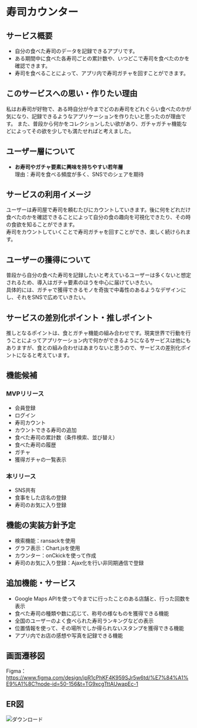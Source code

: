 # 寿司カウンター

## サービス概要
- 自分の食べた寿司のデータを記録できるアプリです。
- ある期間中に食べた各寿司ごとの累計数や、いつどこで寿司を食べたのかを確認できます。
- 寿司を食べることによって、アプリ内で寿司ガチャを回すことができます。

## このサービスへの思い・作りたい理由
私はお寿司が好物で、ある時自分が今までどのお寿司をどれぐらい食べたのかが気になり、記録できるようなアプリケーションを作りたいと思ったのが理由です。
また、普段から何かをコレクションしたい欲があり、ガチャガチャ機能などによってその欲を少しでも満たせればと考えました。

## ユーザー層について
- **お寿司やガチャ要素に興味を持ちやすい若年層**
  <br>理由：寿司を食べる頻度が多く、SNSでのシェアを期待

## サービスの利用イメージ
ユーザーは寿司屋で寿司を頼むたびにカウントしていきます。後に何をどれだけ食べたのかを確認できることによって自分の食の趣向を可視化できたり、その時の食欲を知ることができます。<br>
寿司をカウントしていくことで寿司ガチャを回すことができ、楽しく続けられます。

## ユーザーの獲得について
普段から自分の食べた寿司を記録したいと考えているユーザーは多くないと想定されるため、導入はガチャ要素のほうを中心に届けていきたい。<br>
具体的には、ガチャで獲得できるモノを奇抜で中毒性のあるようなデザインにし、それをSNSで広めていきたい。

## サービスの差別化ポイント・推しポイント
推しとなるポイントは、食とガチャ機能の組み合わせです。現実世界で行動を行うことによってアプリケーション内で何かができるようになるサービスは他にもありますが、食との組み合わせはあまりないと思うので、サービスの差別化ポイントになると考えています。

## 機能候補
### MVPリリース
- 会員登録
- ログイン
- 寿司カウント
- カウントできる寿司の追加
- 食べた寿司の累計数（条件検索、並び替え）
- 食べた寿司の履歴
- ガチャ
- 獲得ガチャの一覧表示

### 本リリース
- SNS共有
- 食事をした店名の登録
- 寿司のお気に入り登録

## 機能の実装方針予定
- 検索機能：ransackを使用
- グラフ表示：Chart.jsを使用
- カウンター：onCkickを使って作成
- 寿司のお気に入り登録：Ajax化を行い非同期通信で登録

## 追加機能・サービス
- Google Maps APIを使って今までに行ったことのある店舗と、行った回数を表示
- 食べた寿司の種類や数に応じて、称号の様なものを獲得できる機能
- 全国のユーザーのよく食べられた寿司ランキングなどの表示
- 位置情報を使って、その場所でしか得られないスタンプを獲得できる機能
- アプリ内でお店の感想や写真を記録できる機能

## 画面遷移図
Figma：https://www.figma.com/design/ipR1cPhKF4K959SJr5w6td/%E7%84%A1%E9%A1%8C?node-id=50-156&t=TG9xcgTttAUwapEc-1

## ER図
![ダウンロード](https://github.com/user-attachments/assets/fde24619-6ae4-4420-aeda-409e0a9f36ab)
